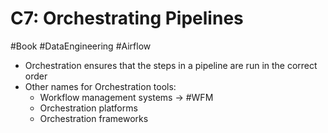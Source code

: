 # C7: Orchestrating Pipelines
#Book #DataEngineering #Airflow

- Orchestration ensures that the steps in a pipeline are run in the correct order
- Other names for Orchestration tools:
	- Workflow management systems → #WFM 
	- Orchestration platforms
	- Orchestration frameworks


